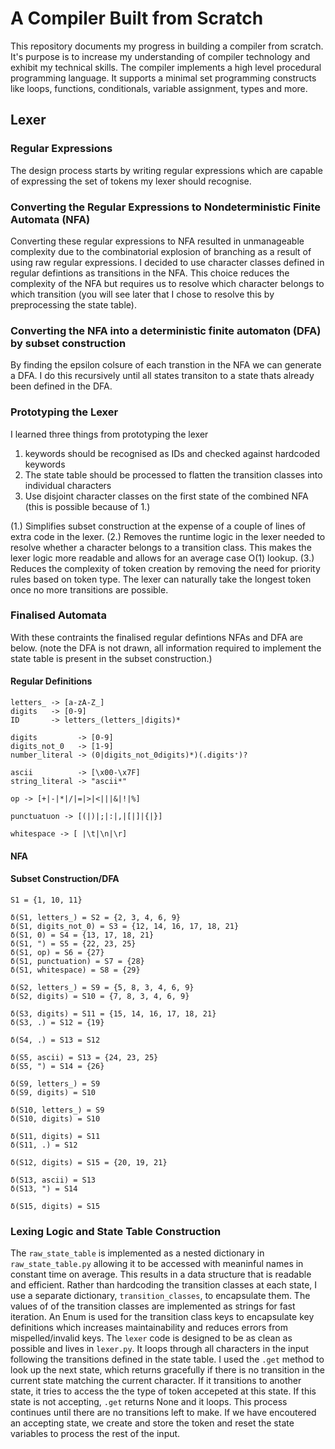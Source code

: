 # A Compiler Built from Scratch

This repository documents my progress in building a compiler from scratch. It's purpose is to increase my understanding of compiler technology and exhibit my technical skills. The compiler implements a high level procedural programming language. It supports a minimal set programming constructs like loops, functions, conditionals, variable assignment, types and more.

## Lexer

### Regular Expressions

The design process starts by writing regular expressions which are capable of expressing the set of tokens my lexer should recognise. 


### Converting the Regular Expressions to Nondeterministic Finite Automata (NFA)

Converting these regular expressions to NFA resulted in unmanageable complexity due to the combinatorial explosion of branching as a result of using raw regular expressions. I decided to use character classes defined in regular defintions as transitions in the NFA. This choice reduces the complexity of the NFA but requires us to resolve which character belongs to which transition (you will see later that I chose to resolve this by preprocessing the state table). 


### Converting the NFA into a deterministic finite automaton (DFA) by subset construction

By finding the epsilon colsure of each transtion in the NFA we can generate a DFA. I do this recursively until all states transiton to a state thats already been defined in the DFA.


### Prototyping the Lexer 

I learned three things from prototyping the lexer 
1. keywords should be recognised as IDs and checked against hardcoded keywords
2. The state table should be processed to flatten the transition classes into individual characters
3. Use disjoint character classes on the first state of the combined NFA (this is possible because of 1.)

(1.) Simplifies subset construction at the expense of a couple of lines of extra code in the lexer. (2.) Removes the runtime logic in the lexer needed to resolve whether a character belongs to a transition class. This makes the lexer logic more readable and allows for an average case O(1) lookup. (3.) Reduces the complexity of token creation by removing the need for priority rules based on token type. The lexer can naturally take the longest token once no more transitions are possible.


### Finalised Automata
With these contraints the finalised regular defintions NFAs and DFA are below. (note the DFA is not drawn, all information required to implement the state table is present in the subset construction.)


#### Regular Definitions
```
letters_ -> [a-zA-Z_]      
digits   -> [0-9]  
ID       -> letters_(letters_|digits)* 

digits         -> [0-9]  
digits_not_0   -> [1-9]  
number_literal -> (0|digits_not_0digits)*)(.digits⁺)?

ascii          -> [\x00-\x7F]  
string_literal -> "ascii*"

op -> [+|-|*|/|=|>|<|||&|!|%]

punctuatuon -> [(|)|;|:|,|[|]|{|}]

whitespace -> [ |\t|\n|\r]
```
#### NFA
#### Subset Construction/DFA
```
S1 = {1, 10, 11}

δ(S1, letters_) = S2 = {2, 3, 4, 6, 9}
δ(S1, digits_not_0) = S3 = {12, 14, 16, 17, 18, 21}
δ(S1, 0) = S4 = {13, 17, 18, 21}
δ(S1, ") = S5 = {22, 23, 25}
δ(S1, op) = S6 = {27}
δ(S1, punctuation) = S7 = {28}
δ(S1, whitespace) = S8 = {29}

δ(S2, letters_) = S9 = {5, 8, 3, 4, 6, 9}
δ(S2, digits) = S10 = {7, 8, 3, 4, 6, 9}

δ(S3, digits) = S11 = {15, 14, 16, 17, 18, 21}
δ(S3, .) = S12 = {19}

δ(S4, .) = S13 = S12

δ(S5, ascii) = S13 = {24, 23, 25}
δ(S5, ") = S14 = {26}

δ(S9, letters_) = S9 
δ(S9, digits) = S10 

δ(S10, letters_) = S9 
δ(S10, digits) = S10 

δ(S11, digits) = S11
δ(S11, .) = S12 

δ(S12, digits) = S15 = {20, 19, 21} 

δ(S13, ascii) = S13
δ(S13, ") = S14

δ(S15, digits) = S15
```






### Lexing Logic and State Table Construction

The `raw_state_table` is implemented as a nested dictionary in `raw_state_table.py` allowing it to be accessed with meaninful names in constant time on average.  This results in a data structure that is readable and efficient. Rather than hardcoding the transition classes at each state, I use a separate dictionary, `transition_classes`, to encapsulate them. The values of of the transition classes are implemented as strings for fast iteration. An Enum is used for the transition class keys to encapsulate key definitions which increases maintainability and reduces errors from mispelled/invalid keys. The `lexer` code is designed to be as clean as possible and lives in `lexer.py`. It loops through all characters in the input following the transitions defined in the state table. I used the `.get` method to look up the next state, which returns gracefully if there is no transition in the current state matching the current character. If it transitions to another state, it tries to access the the type of token accepeted at this state. If this state is not accepting, `.get` returns None and it loops. This process continues until there are no transitions left to make. If we have encoutered an accepting state, we create and store the token and reset the state variables to process the rest of the input.
